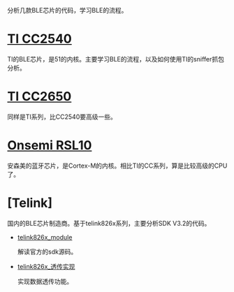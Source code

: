 分析几款BLE芯片的代码，学习BLE的流程。

# [TI CC2540](https://github.com/SuperTao/BLE_CC2540)

TI的BLE芯片，是51的内核。主要学习BLE的流程，以及如何使用TI的sniffer抓包分析。

# [TI CC2650](https://github.com/SuperTao/BLE_CC2650)

同样是TI系列，比CC2540要高级一些。

# [Onsemi RSL10](https://github.com/SuperTao/ONSemi_RSL10)

安森美的蓝牙芯片，是Cortex-M的内核。相比TI的CC系列，算是比较高级的CPU了。

# [Telink]

国内的BLE芯片制造商。基于telink826x系列，主要分析SDK V3.2的代码。

* [telink826x_module](https://github.com/SuperTao/telink_ble_sdk_release_v3.2)

  解读官方的sdk源码。

* [telink826x_透传实现](https://github.com/SuperTao/telink_ble_module)

  实现数据透传功能。

